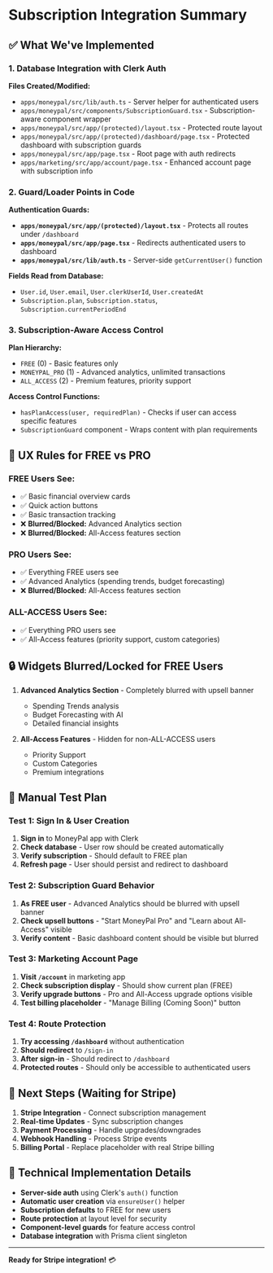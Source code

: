 # Subscription Integration Summary

## ✅ What We've Implemented

### 1. Database Integration with Clerk Auth

**Files Created/Modified:**
- `apps/moneypal/src/lib/auth.ts` - Server helper for authenticated users
- `apps/moneypal/src/components/SubscriptionGuard.tsx` - Subscription-aware component wrapper
- `apps/moneypal/src/app/(protected)/layout.tsx` - Protected route layout
- `apps/moneypal/src/app/(protected)/dashboard/page.tsx` - Protected dashboard with subscription guards
- `apps/moneypal/src/app/page.tsx` - Root page with auth redirects
- `apps/marketing/src/app/account/page.tsx` - Enhanced account page with subscription info

### 2. Guard/Loader Points in Code

**Authentication Guards:**
- **`apps/moneypal/src/app/(protected)/layout.tsx`** - Protects all routes under `/dashboard`
- **`apps/moneypal/src/app/page.tsx`** - Redirects authenticated users to dashboard
- **`apps/moneypal/src/lib/auth.ts`** - Server-side `getCurrentUser()` function

**Fields Read from Database:**
- `User.id`, `User.email`, `User.clerkUserId`, `User.createdAt`
- `Subscription.plan`, `Subscription.status`, `Subscription.currentPeriodEnd`

### 3. Subscription-Aware Access Control

**Plan Hierarchy:**
- `FREE` (0) - Basic features only
- `MONEYPAL_PRO` (1) - Advanced analytics, unlimited transactions
- `ALL_ACCESS` (2) - Premium features, priority support

**Access Control Functions:**
- `hasPlanAccess(user, requiredPlan)` - Checks if user can access specific features
- `SubscriptionGuard` component - Wraps content with plan requirements

## 🎯 UX Rules for FREE vs PRO

### FREE Users See:
- ✅ Basic financial overview cards
- ✅ Quick action buttons
- ✅ Basic transaction tracking
- ❌ **Blurred/Blocked:** Advanced Analytics section
- ❌ **Blurred/Blocked:** All-Access features section

### PRO Users See:
- ✅ Everything FREE users see
- ✅ Advanced Analytics (spending trends, budget forecasting)
- ❌ **Blurred/Blocked:** All-Access features section

### ALL-ACCESS Users See:
- ✅ Everything PRO users see
- ✅ All-Access features (priority support, custom categories)

## 🔒 Widgets Blurred/Locked for FREE Users

1. **Advanced Analytics Section** - Completely blurred with upsell banner
   - Spending Trends analysis
   - Budget Forecasting with AI
   - Detailed financial insights

2. **All-Access Features** - Hidden for non-ALL-ACCESS users
   - Priority Support
   - Custom Categories
   - Premium integrations

## 🧪 Manual Test Plan

### Test 1: Sign In & User Creation
1. **Sign in** to MoneyPal app with Clerk
2. **Check database** - User row should be created automatically
3. **Verify subscription** - Should default to FREE plan
4. **Refresh page** - User should persist and redirect to dashboard

### Test 2: Subscription Guard Behavior
1. **As FREE user** - Advanced Analytics should be blurred with upsell banner
2. **Check upsell buttons** - "Start MoneyPal Pro" and "Learn about All-Access" visible
3. **Verify content** - Basic dashboard content should be visible but blurred

### Test 3: Marketing Account Page
1. **Visit `/account`** in marketing app
2. **Check subscription display** - Should show current plan (FREE)
3. **Verify upgrade buttons** - Pro and All-Access upgrade options visible
4. **Test billing placeholder** - "Manage Billing (Coming Soon)" button

### Test 4: Route Protection
1. **Try accessing `/dashboard`** without authentication
2. **Should redirect** to `/sign-in`
3. **After sign-in** - Should redirect to `/dashboard`
4. **Protected routes** - Should only be accessible to authenticated users

## 🚀 Next Steps (Waiting for Stripe)

1. **Stripe Integration** - Connect subscription management
2. **Real-time Updates** - Sync subscription changes
3. **Payment Processing** - Handle upgrades/downgrades
4. **Webhook Handling** - Process Stripe events
5. **Billing Portal** - Replace placeholder with real Stripe billing

## 🔧 Technical Implementation Details

- **Server-side auth** using Clerk's `auth()` function
- **Automatic user creation** via `ensureUser()` helper
- **Subscription defaults** to FREE for new users
- **Route protection** at layout level for security
- **Component-level guards** for feature access control
- **Database integration** with Prisma client singleton

---

**Ready for Stripe integration!** 💳
